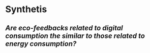 # Synthetis

## *Are eco-feedbacks related to digital consumption the similar to those related to energy consumption?*
